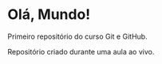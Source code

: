 # Olá, Mundo!
Primeiro repositório do curso Git e GitHub.

Repositório criado durante uma aula ao vivo.
